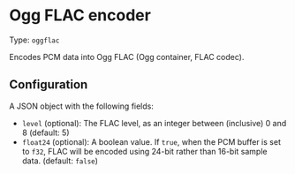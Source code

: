 
# Ogg FLAC encoder

Type: `oggflac`

Encodes PCM data into Ogg FLAC (Ogg container, FLAC codec).

## Configuration

A JSON object with the following fields:

* `level` (optional): The FLAC level, as an integer between (inclusive)
  0 and 8 (default: 5)
* `float24` (optional): A boolean value. If `true`, when the PCM buffer is
  set to `f32`, FLAC will be encoded using 24-bit rather than 16-bit
  sample data. (default: `false`)
